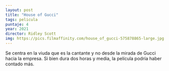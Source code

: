 ```yaml
---
layout: post
title: "House of Gucci"
tags: pelicula
puntaje: 4
year: 2021
director: Ridley Scott
img: https://pics.filmaffinity.com/house_of_gucci-575878865-large.jpg
---
```


Se centra en la viuda que es la cantante y no desde la mirada de Gucci hacia la empresa. Si bien dura dos horas y media, la película podría haber contado más.
